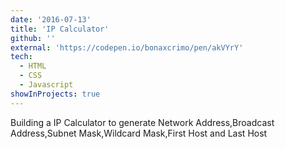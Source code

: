 ```yaml
---
date: '2016-07-13'
title: 'IP Calculator'
github: ''
external: 'https://codepen.io/bonaxcrimo/pen/akVYrY'
tech:
  - HTML
  - CSS
  - Javascript
showInProjects: true
---
```


Building a IP Calculator to generate Network Address,Broadcast Address,Subnet Mask,Wildcard Mask,First Host and Last Host
